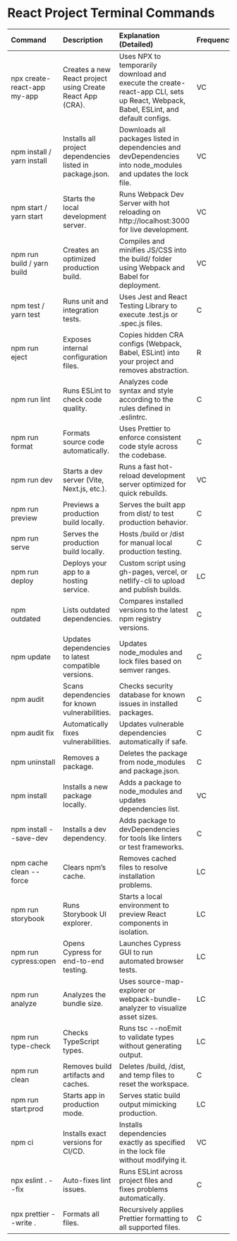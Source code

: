 # React Project Terminal Commands

| Command                          | Description                                               | Explanation (Detailed)                                                                                                             | Frequency   |
|:---------------------------------|:----------------------------------------------------------|:-----------------------------------------------------------------------------------------------------------------------------------|:------------|
| npx create-react-app my-app      | Creates a new React project using Create React App (CRA). | Uses NPX to temporarily download and execute the create-react-app CLI, sets up React, Webpack, Babel, ESLint, and default configs. | VC          |
| npm install / yarn install       | Installs all project dependencies listed in package.json. | Downloads all packages listed in dependencies and devDependencies into node_modules and updates the lock file.                     | VC          |
| npm start / yarn start           | Starts the local development server.                      | Runs Webpack Dev Server with hot reloading on http://localhost:3000 for live development.                                          | VC          |
| npm run build / yarn build       | Creates an optimized production build.                    | Compiles and minifies JS/CSS into the build/ folder using Webpack and Babel for deployment.                                        | VC          |
| npm test / yarn test             | Runs unit and integration tests.                          | Uses Jest and React Testing Library to execute .test.js or .spec.js files.                                                         | C           |
| npm run eject                    | Exposes internal configuration files.                     | Copies hidden CRA configs (Webpack, Babel, ESLint) into your project and removes abstraction.                                      | R           |
| npm run lint                     | Runs ESLint to check code quality.                        | Analyzes code syntax and style according to the rules defined in .eslintrc.                                                        | C           |
| npm run format                   | Formats source code automatically.                        | Uses Prettier to enforce consistent code style across the codebase.                                                                | C           |
| npm run dev                      | Starts a dev server (Vite, Next.js, etc.).                | Runs a fast hot-reload development server optimized for quick rebuilds.                                                            | VC          |
| npm run preview                  | Previews a production build locally.                      | Serves the built app from dist/ to test production behavior.                                                                       | C           |
| npm run serve                    | Serves the production build locally.                      | Hosts /build or /dist for manual local production testing.                                                                         | C           |
| npm run deploy                   | Deploys your app to a hosting service.                    | Custom script using gh-pages, vercel, or netlify-cli to upload and publish builds.                                                 | LC          |
| npm outdated                     | Lists outdated dependencies.                              | Compares installed versions to the latest npm registry versions.                                                                   | C           |
| npm update                       | Updates dependencies to latest compatible versions.       | Updates node_modules and lock files based on semver ranges.                                                                        | C           |
| npm audit                        | Scans dependencies for known vulnerabilities.             | Checks security database for known issues in installed packages.                                                                   | C           |
| npm audit fix                    | Automatically fixes vulnerabilities.                      | Updates vulnerable dependencies automatically if safe.                                                                             | C           |
| npm uninstall <package>          | Removes a package.                                        | Deletes the package from node_modules and package.json.                                                                            | C           |
| npm install <package>            | Installs a new package locally.                           | Adds a package to node_modules and updates dependencies list.                                                                      | VC          |
| npm install <package> --save-dev | Installs a dev dependency.                                | Adds package to devDependencies for tools like linters or test frameworks.                                                         | C           |
| npm cache clean --force          | Clears npm’s cache.                                       | Removes cached files to resolve installation problems.                                                                             | LC          |
| npm run storybook                | Runs Storybook UI explorer.                               | Starts a local environment to preview React components in isolation.                                                               | LC          |
| npm run cypress:open             | Opens Cypress for end-to-end testing.                     | Launches Cypress GUI to run automated browser tests.                                                                               | LC          |
| npm run analyze                  | Analyzes the bundle size.                                 | Uses source-map-explorer or webpack-bundle-analyzer to visualize asset sizes.                                                      | LC          |
| npm run type-check               | Checks TypeScript types.                                  | Runs tsc --noEmit to validate types without generating output.                                                                     | LC          |
| npm run clean                    | Removes build artifacts and caches.                       | Deletes /build, /dist, and temp files to reset the workspace.                                                                      | C           |
| npm run start:prod               | Starts app in production mode.                            | Serves static build output mimicking production.                                                                                   | LC          |
| npm ci                           | Installs exact versions for CI/CD.                        | Installs dependencies exactly as specified in the lock file without modifying it.                                                  | VC          |
| npx eslint . --fix               | Auto-fixes lint issues.                                   | Runs ESLint across project files and fixes problems automatically.                                                                 | C           |
| npx prettier --write .           | Formats all files.                                        | Recursively applies Prettier formatting to all supported files.                                                                    | C           |
